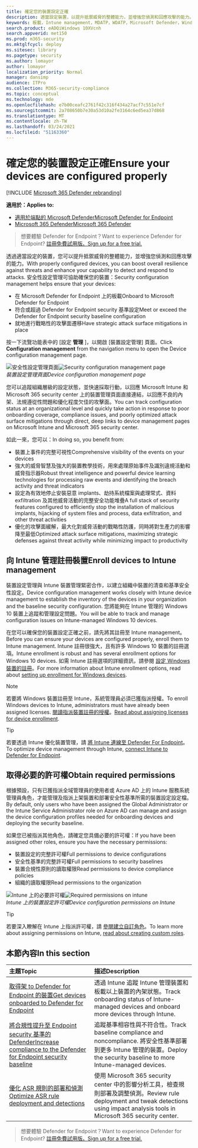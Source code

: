 ```yaml
---
title: 確定您的裝置設定正確
description: 適當設定裝置，以提升抵禦威脅的整體能力，並增強您偵測和回應攻擊的能力。
keywords: 板載，Intune management，MDATP，WDATP，Microsoft Defender，Windows Defender，高級威脅防護，攻擊面減少，ASR，安全性基準
search.product: eADQiWindows 10XVcnh
search.appverid: met150
ms.prod: m365-security
ms.mktglfcycl: deploy
ms.sitesec: library
ms.pagetype: security
ms.author: lomayor
author: lomayor
localization_priority: Normal
manager: dansimp
audience: ITPro
ms.collection: M365-security-compliance
ms.topic: conceptual
ms.technology: mde
ms.openlocfilehash: e7b00ceafc2761f42c316f434a27acf7c551e7cf
ms.sourcegitcommit: 2a708650b7e30a53d10a2fe3164c6ed5ea37d868
ms.translationtype: MT
ms.contentlocale: zh-TW
ms.lasthandoff: 03/24/2021
ms.locfileid: "51163360"
---
```

# <a name="ensure-your-devices-are-configured-properly"></a><span data-ttu-id="20eb3-104">確定您的裝置設定正確</span><span class="sxs-lookup"><span data-stu-id="20eb3-104">Ensure your devices are configured properly</span></span>

[!INCLUDE [Microsoft 365 Defender rebranding](../../includes/microsoft-defender.md)]

<span data-ttu-id="20eb3-105">**適用於：**</span><span class="sxs-lookup"><span data-stu-id="20eb3-105">**Applies to:**</span></span>
- [<span data-ttu-id="20eb3-106">適用於端點的 Microsoft Defender</span><span class="sxs-lookup"><span data-stu-id="20eb3-106">Microsoft Defender for Endpoint</span></span>](https://go.microsoft.com/fwlink/p/?linkid=2154037)
- [<span data-ttu-id="20eb3-107">Microsoft 365 Defender</span><span class="sxs-lookup"><span data-stu-id="20eb3-107">Microsoft 365 Defender</span></span>](https://go.microsoft.com/fwlink/?linkid=2118804)

><span data-ttu-id="20eb3-108">想要體驗 Defender for Endpoint？</span><span class="sxs-lookup"><span data-stu-id="20eb3-108">Want to experience Defender for Endpoint?</span></span> [<span data-ttu-id="20eb3-109">註冊免費試用版。</span><span class="sxs-lookup"><span data-stu-id="20eb3-109">Sign up for a free trial.</span></span>](https://www.microsoft.com/microsoft-365/windows/microsoft-defender-atp?ocid=docs-wdatp-onboardconfigure-abovefoldlink)

<span data-ttu-id="20eb3-110">透過適當設定的裝置，您可以提升抵禦威脅的整體能力，並增強您偵測和回應攻擊的能力。</span><span class="sxs-lookup"><span data-stu-id="20eb3-110">With properly configured devices, you can boost overall resilience against threats and enhance your capability to detect and respond to attacks.</span></span> <span data-ttu-id="20eb3-111">安全性設定管理可協助確保您的裝置：</span><span class="sxs-lookup"><span data-stu-id="20eb3-111">Security configuration management helps ensure that your devices:</span></span>

- <span data-ttu-id="20eb3-112">在 Microsoft Defender for Endpoint 上的板載</span><span class="sxs-lookup"><span data-stu-id="20eb3-112">Onboard to Microsoft Defender for Endpoint</span></span>
- <span data-ttu-id="20eb3-113">符合或超過 Defender for Endpoint security 基準設定</span><span class="sxs-lookup"><span data-stu-id="20eb3-113">Meet or exceed the Defender for Endpoint security baseline configuration</span></span>
- <span data-ttu-id="20eb3-114">就地進行戰略性的攻擊面遷移</span><span class="sxs-lookup"><span data-stu-id="20eb3-114">Have strategic attack surface mitigations in place</span></span>

<span data-ttu-id="20eb3-115">按一下流覽功能表中的 [設定 **管理** ]，以開啟 [裝置設定管理] 頁面。</span><span class="sxs-lookup"><span data-stu-id="20eb3-115">Click **Configuration management** from the navigation menu to open the Device configuration management page.</span></span>

<span data-ttu-id="20eb3-116">![安全性設定管理頁面](images/secconmgmt_main.png)</span><span class="sxs-lookup"><span data-stu-id="20eb3-116">![Security configuration management page](images/secconmgmt_main.png)</span></span><br>
<span data-ttu-id="20eb3-117">*裝置設定管理頁面*</span><span class="sxs-lookup"><span data-stu-id="20eb3-117">*Device configuration management page*</span></span>

<span data-ttu-id="20eb3-118">您可以追蹤組織層級的設定狀態，並快速採取行動，以回應 Microsoft Intune 和 Microsoft 365 security center 上的裝置管理頁面直接連結，以回應不良的內架、法規遵從性問題和優化程度欠佳的攻擊面。</span><span class="sxs-lookup"><span data-stu-id="20eb3-118">You can track configuration status at an organizational level and quickly take action in response to poor onboarding coverage, compliance issues, and poorly optimized attack surface mitigations through direct, deep links to device management pages on Microsoft Intune and Microsoft 365 security center.</span></span>

<span data-ttu-id="20eb3-119">如此一來，您可以：</span><span class="sxs-lookup"><span data-stu-id="20eb3-119">In doing so, you benefit from:</span></span>
- <span data-ttu-id="20eb3-120">裝置上事件的完整可視性</span><span class="sxs-lookup"><span data-stu-id="20eb3-120">Comprehensive visibility of the events on your devices</span></span>
- <span data-ttu-id="20eb3-121">強大的威脅智慧及強大的裝置教學技術，用來處理原始事件及識別違規活動和威脅指示器</span><span class="sxs-lookup"><span data-stu-id="20eb3-121">Robust threat intelligence and powerful device learning technologies for processing raw events and identifying the breach activity and threat indicators</span></span>
- <span data-ttu-id="20eb3-122">設定為有效地停止安裝惡意 implants、劫持系統檔案與處理常式、資料 exfiltration 及其他威脅活動的完整安全功能堆疊</span><span class="sxs-lookup"><span data-stu-id="20eb3-122">A full stack of security features configured to efficiently stop the installation of malicious implants, hijacking of system files and process, data exfiltration, and other threat activities</span></span>
- <span data-ttu-id="20eb3-123">優化的攻擊面緩解，最大化對威脅活動的戰略性防護，同時將對生產力的影響降至最低</span><span class="sxs-lookup"><span data-stu-id="20eb3-123">Optimized attack surface mitigations, maximizing strategic defenses against threat activity while minimizing impact to productivity</span></span>

## <a name="enroll-devices-to-intune-management"></a><span data-ttu-id="20eb3-124">向 Intune 管理註冊裝置</span><span class="sxs-lookup"><span data-stu-id="20eb3-124">Enroll devices to Intune management</span></span>

<span data-ttu-id="20eb3-125">裝置設定管理與 Intune 裝置管理緊密合作，以建立組織中裝置的清查和基準安全性設定。</span><span class="sxs-lookup"><span data-stu-id="20eb3-125">Device configuration management works closely with Intune device management to establish the inventory of the devices in your organization and the baseline security configuration.</span></span> <span data-ttu-id="20eb3-126">您將能夠在 Intune 管理的 Windows 10 裝置上追蹤和管理設定問題。</span><span class="sxs-lookup"><span data-stu-id="20eb3-126">You will be able to track and manage configuration issues on Intune-managed Windows 10 devices.</span></span>

<span data-ttu-id="20eb3-127">在您可以確保您的裝置設定正確之前，請先將其註冊至 Intune management。</span><span class="sxs-lookup"><span data-stu-id="20eb3-127">Before you can ensure your devices are configured properly, enroll them to Intune management.</span></span> <span data-ttu-id="20eb3-128">Intune 註冊很強大，且有許多 Windows 10 裝置的註冊選項。</span><span class="sxs-lookup"><span data-stu-id="20eb3-128">Intune enrollment is robust and has several enrollment options for Windows 10 devices.</span></span> <span data-ttu-id="20eb3-129">如需 Intune 註冊選項的詳細資訊，請參閱 [設定 Windows 裝置的註冊](https://docs.microsoft.com/intune/windows-enroll)。</span><span class="sxs-lookup"><span data-stu-id="20eb3-129">For more information about Intune enrollment options, read about [setting up enrollment for Windows devices](https://docs.microsoft.com/intune/windows-enroll).</span></span>

>[!NOTE]
><span data-ttu-id="20eb3-130">若要將 Windows 裝置註冊至 Intune，系統管理員必須已獲指派授權。</span><span class="sxs-lookup"><span data-stu-id="20eb3-130">To enroll Windows devices to Intune, administrators must have already been assigned licenses.</span></span> <span data-ttu-id="20eb3-131">[閱讀指派裝置註冊的授權](https://docs.microsoft.com/intune/licenses-assign)。</span><span class="sxs-lookup"><span data-stu-id="20eb3-131">[Read about assigning licenses for device enrollment](https://docs.microsoft.com/intune/licenses-assign).</span></span>

>[!TIP] 
><span data-ttu-id="20eb3-132">若要透過 Intune 優化裝置管理，請 [將 Intune 連線至 Defender For Endpoint](https://docs.microsoft.com/intune/advanced-threat-protection#enable-windows-defender-atp-in-intune)。</span><span class="sxs-lookup"><span data-stu-id="20eb3-132">To optimize device management through Intune, [connect Intune to Defender for Endpoint](https://docs.microsoft.com/intune/advanced-threat-protection#enable-windows-defender-atp-in-intune).</span></span>

## <a name="obtain-required-permissions"></a><span data-ttu-id="20eb3-133">取得必要的許可權</span><span class="sxs-lookup"><span data-stu-id="20eb3-133">Obtain required permissions</span></span>
<span data-ttu-id="20eb3-134">根據預設，只有已獲指派全域管理員的使用者或 Azure AD 上的 Intune 服務系統管理員角色，才能管理及指派上架裝置和部署安全性基準所需的裝置設定設定檔。</span><span class="sxs-lookup"><span data-stu-id="20eb3-134">By default, only users who have been assigned the Global Administrator or the Intune Service Administrator role on Azure AD can manage and assign the device configuration profiles needed for onboarding devices and deploying the security baseline.</span></span>

<span data-ttu-id="20eb3-135">如果您已被指派其他角色，請確定您具備必要的許可權：</span><span class="sxs-lookup"><span data-stu-id="20eb3-135">If you have been assigned other roles, ensure you have the necessary permissions:</span></span>

- <span data-ttu-id="20eb3-136">裝置設定的完整許可權</span><span class="sxs-lookup"><span data-stu-id="20eb3-136">Full permissions to device configurations</span></span>
- <span data-ttu-id="20eb3-137">安全性基準的完整許可權</span><span class="sxs-lookup"><span data-stu-id="20eb3-137">Full permissions to security baselines</span></span>
- <span data-ttu-id="20eb3-138">裝置合規性原則的讀取權限</span><span class="sxs-lookup"><span data-stu-id="20eb3-138">Read permissions to device compliance policies</span></span>
- <span data-ttu-id="20eb3-139">組織的讀取權限</span><span class="sxs-lookup"><span data-stu-id="20eb3-139">Read permissions to the organization</span></span>

<span data-ttu-id="20eb3-140">![Intune 上的必要許可權](images/secconmgmt_intune_permissions.png)</span><span class="sxs-lookup"><span data-stu-id="20eb3-140">![Required permissions on intune](images/secconmgmt_intune_permissions.png)</span></span><br>
<span data-ttu-id="20eb3-141">*Intune 上的裝置設定許可權*</span><span class="sxs-lookup"><span data-stu-id="20eb3-141">*Device configuration permissions on Intune*</span></span>

>[!TIP] 
><span data-ttu-id="20eb3-142">若要深入瞭解在 Intune 上指派許可權，請 [參閱建立自訂角色](https://docs.microsoft.com/intune/create-custom-role#to-create-a-custom-role)。</span><span class="sxs-lookup"><span data-stu-id="20eb3-142">To learn more about assigning permissions on Intune, [read about creating custom roles](https://docs.microsoft.com/intune/create-custom-role#to-create-a-custom-role).</span></span>

## <a name="in-this-section"></a><span data-ttu-id="20eb3-143">本節內容</span><span class="sxs-lookup"><span data-stu-id="20eb3-143">In this section</span></span>
<span data-ttu-id="20eb3-144">主題</span><span class="sxs-lookup"><span data-stu-id="20eb3-144">Topic</span></span> | <span data-ttu-id="20eb3-145">描述</span><span class="sxs-lookup"><span data-stu-id="20eb3-145">Description</span></span>
:---|:---
[<span data-ttu-id="20eb3-146">取得架 to Defender for Endpoint 的裝置</span><span class="sxs-lookup"><span data-stu-id="20eb3-146">Get devices onboarded to Defender for Endpoint</span></span>](configure-machines-onboarding.md)| <span data-ttu-id="20eb3-147">透過 Intune 追蹤 Intune 管理裝置和板載以上裝置的內架狀態。</span><span class="sxs-lookup"><span data-stu-id="20eb3-147">Track onboarding status of Intune-managed devices and onboard more devices through Intune.</span></span> 
[<span data-ttu-id="20eb3-148">將合規性提升至 Endpoint security 基準的 Defender</span><span class="sxs-lookup"><span data-stu-id="20eb3-148">Increase compliance to the Defender for Endpoint security baseline</span></span>](configure-machines-security-baseline.md) | <span data-ttu-id="20eb3-149">追蹤基準相容性與不符合性。</span><span class="sxs-lookup"><span data-stu-id="20eb3-149">Track baseline compliance and noncompliance.</span></span> <span data-ttu-id="20eb3-150">將安全性基準部署到更多 Intune 管理的裝置。</span><span class="sxs-lookup"><span data-stu-id="20eb3-150">Deploy the security baseline to more Intune-managed devices.</span></span>
[<span data-ttu-id="20eb3-151">優化 ASR 規則的部署和偵測</span><span class="sxs-lookup"><span data-stu-id="20eb3-151">Optimize ASR rule deployment and detections</span></span>](configure-machines-asr.md) | <span data-ttu-id="20eb3-152">使用 Microsoft 365 security center 中的影響分析工具，檢查規則部署及調整偵測。</span><span class="sxs-lookup"><span data-stu-id="20eb3-152">Review rule deployment and tweak detections using impact analysis tools in Microsoft 365 security center.</span></span>

><span data-ttu-id="20eb3-153">想要體驗 Defender for Endpoint？</span><span class="sxs-lookup"><span data-stu-id="20eb3-153">Want to experience Defender for Endpoint?</span></span> [<span data-ttu-id="20eb3-154">註冊免費試用版。</span><span class="sxs-lookup"><span data-stu-id="20eb3-154">Sign up for a free trial.</span></span>](https://www.microsoft.com/microsoft-365/windows/microsoft-defender-atp?ocid=docs-wdatp-onboardconfigure-belowfoldlink)

